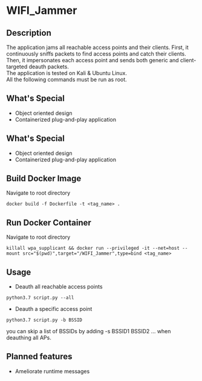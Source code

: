 # WIFI_Jammer

## Description

The application jams all reachable access points and their clients. First, it continuously sniffs packets to find access points and catch their clients. Then, it impersonates each access point and sends both generic and client-targeted deauth packets.<br/>The application is tested on Kali & Ubuntu Linux.<br/> All the following commands must be run as root.

## What's Special

* Object oriented design
* Containerized plug-and-play application

## What's Special
* Object oriented design
* Containerized plug-and-play application

## Build Docker Image

Navigate to root directory

```
docker build -f Dockerfile -t <tag_name> .
```

## Run Docker Container

Navigate to root directory

```
killall wpa_supplicant && docker run --privileged -it --net=host --mount src="$(pwd)",target="/WIFI_Jammer",type=bind <tag_name>
```

## Usage

* Deauth all reachable access points

```
python3.7 script.py --all
```

* Deauth a specific access point
```
python3.7 script.py -b BSSID
```

you can skip a list of BSSIDs by adding -s BSSID1 BSSID2 ... when deauthing all APs.

## Planned features

* Ameliorate runtime messages
